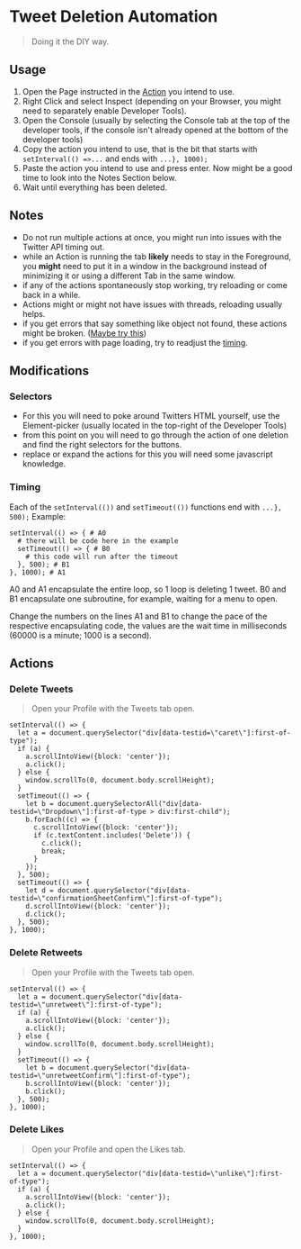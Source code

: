 # Tweet Deletion Automation #
> Doing it the DIY way.

## Usage
1. Open the Page instructed in the [Action](#Actions) you intend to use.
2. Right Click and select Inspect (depending on your Browser, you might need to separately enable Developer Tools).
3. Open the Console (usually by selecting the Console tab at the top of the developer tools, if the console isn't already opened at the bottom of the developer tools)
4. Copy the action you intend to use, that is the bit that starts with `setInterval(() =>...` and ends with `...}, 1000);`
5. Paste the action you intend to use and press enter. Now might be a good time to look into the Notes Section below.
6. Wait until everything has been deleted.

## Notes
* Do not run multiple actions at once, you might run into issues with the Twitter API timing out.
* while an Action is running the tab **likely** needs to stay in the Foreground, you **might** need to put it in a window in the background instead of minimizing it or using a different Tab in the same window.
* if any of the actions spontaneously stop working, try reloading or come back in a while.
* Actions might or might not have issues with threads, reloading usually helps.
* if you get errors that say something like object not found, these actions might be broken. ([Maybe try this](#Selectors))
* if you get errors with page loading, try to readjust the [timing](#Timing).

## Modifications
### Selectors
* For this you will need to poke around Twitters HTML yourself, use the Element-picker (usually located in the top-right of the Developer Tools)
* from this point on you will need to go through the action of one deletion and find the right selectors for the buttons.
* replace or expand the actions for this you will need some javascript knowledge.

### Timing
Each of the `setInterval(())` and `setTimeout(())` functions end with `...}, 500);`
Example:
```
setInterval(() => { # A0
  # there will be code here in the example
  setTimeout(() => { # B0
    # this code will run after the timeout
  }, 500); # B1
}, 1000); # A1
```
A0 and A1 encapsulate the entire loop, so 1 loop is deleting 1 tweet.
B0 and B1 encapsulate one subroutine, for example, waiting for a menu to open.

Change the numbers on the lines A1 and B1 to change the pace of the respective encapsulating code, the values are the wait time in milliseconds (60000 is a minute; 1000 is a second).

## Actions
### Delete Tweets
> Open your Profile with the Tweets tab open.
```
setInterval(() => {
  let a = document.querySelector("div[data-testid=\"caret\"]:first-of-type");
  if (a) {
    a.scrollIntoView({block: 'center'});
    a.click();
  } else {
    window.scrollTo(0, document.body.scrollHeight);
  }
  setTimeout(() => {
    let b = document.querySelectorAll("div[data-testid=\"Dropdown\"]:first-of-type > div:first-child");
    b.forEach((c) => {
      c.scrollIntoView({block: 'center'});
      if (c.textContent.includes('Delete')) {
        c.click();
        break;
      }
    });
  }, 500);
  setTimeout(() => {
    let d = document.querySelector("div[data-testid=\"confirmationSheetConfirm\"]:first-of-type");
    d.scrollIntoView({block: 'center'});
    d.click();
  }, 500);
}, 1000);
```

### Delete Retweets
> Open your Profile with the Tweets tab open.
```
setInterval(() => {
  let a = document.querySelector("div[data-testid=\"unretweet\"]:first-of-type");
  if (a) {
    a.scrollIntoView({block: 'center'});
    a.click();
  } else {
    window.scrollTo(0, document.body.scrollHeight);
  }
  setTimeout(() => {
    let b = document.querySelector("div[data-testid=\"unretweetConfirm\"]:first-of-type");
    b.scrollIntoView({block: 'center'});
    b.click();
  }, 500);
}, 1000);
```

### Delete Likes
> Open your Profile and open the Likes tab.
```
setInterval(() => {
  let a = document.querySelector("div[data-testid=\"unlike\"]:first-of-type");
  if (a) {
    a.scrollIntoView({block: 'center'});
    a.click();
  } else {
    window.scrollTo(0, document.body.scrollHeight);
  }
}, 1000);
```
